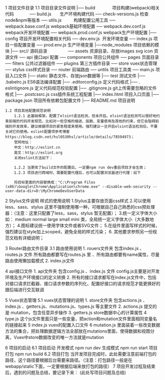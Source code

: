 
1 项目文件目录
	1.1 项目目录文件说明
	|── build                            项目构建(webpack)相关代码             
	  ── build.js                      生产环境构建代码
	── check-versions.js           检查node&npm等版本
	── utils.js                        构建配置公用工具
	── webpack.base.conf.js       webpack基础环境配置
	── webpack.dev.conf.js        webpack开发环境配置
	── webpack.prod.conf.js       webpack生产环境配置
	|── config                        项目开发环境配置相关代码
	  ── dev.env.js                   开发环境变量
	  ── index.js                     项目一些配置变量
	  ── prod.env.js                  生产环境变量
	|──node_modules                 项目依赖的模块
	|── src// 源码目录                 
	  ── assets                     资源目录、存放images svg icon 资源文件
	  ── api                        接口api 配置
	── components               项目公共组件
	── pages                     页面目录
	── filters                     公共过滤器组件
	── plugins                    第三方插件目录
	── store                      vuex状态管理
	── stylus                     css样式目录
	  ── router                    前端路由
	── untils                     项目工具类
	  ── main.js                   项目入口文件
	|── static                      静态文件、存放json数据等
	|── test                       测试文件
	|── .babelrc.js                 ES6语法编译配置
	|── .editorconfig.js            定义代码格式
	|── . eslintignore.js            定义代码规范校验配置
	|── .gitignore.js               git上传需要忽略的文件格式
	|── .postcssrc.js               css插件系统工程配置
	|── index.html                 项目入口页面
	|── package.json               项目所有依赖包配置文件
	|── README.md                项目说明

	1.2 项目其他配置规范说明
		1.2.1 此基础框架，配置了elsint语法检测，但未开启。elsint语法检测可以很好地约束前端的代码开发规范，比如对一些空格的缩进、函数、变量使用及其他的约束，但它会阻碍前端的开发效率，建议根据项目的紧急程度来使用。强烈建议一旦开启elsint语法检测后，不要关闭它的使用。eslint配置项参考博客https://blog.csdn.net/hsl0530hsl/article/details/78594973；
		官网地址：
		中文：http://eslint.cn
		英文：http://eslint.org
		关闭eslint方法如下：

		1.2.2 当更改了build文件的配置后，一定要npm run dev重启项目才会生效；
		1.2.3 项目进行跨域时，需要配置代理后，也可以配置浏览器进行代理：如下

		将目标里面的内容替换成："C:\Program Files (x86)\Google\Chrome\Application\chrome.exe" --disable-web-security --user-data-dir=D:\MyChromeDevUserData

2 Stylus文件说明
	样式的使用说明
	1.Stylus主要存放页面css样式
	2.可以使用less、sass、stylus 这里不强制使用哪一种，可根据自己自己熟悉的css预处理器：（注意：这里只配置了less，sass，stylus 暂无配置）；
	3.统一定义字体大小如： medium normal large small mini 类，全局统一定义字体大小（大多数地方）；
	4.图标建议统一使用字体文件或者SVG文件；
	5.在组件里面写样式的时候，强烈建议在style加上scoped，避免全局的样式污染；
	6. 其他要求参照另一份规范文档有详细说明；

3 Router路由文件目录
	3.1 路由使用说明
	 1. rouers文件夹 包含index.js 、routes.js 文件  所有路由都要写在routes.js 里   、所有路由都要有name属性，尽量路由使用懒加载模式
	 2. index.js文件
   
4 api接口文件
	1. api文件夹 包含config.js 、index.js 文件  config.js主要是对开发环境及生产环境接口的定义转换
	2. 所有的接口请求都写在index.js文件中，包括对接口请求拦截器、接口请求参数的序列化、配置好接口的请求规范才能更换好的跟后端进行交互联调

5 Vuex状态管理
	5.1 vuex状态管理的说明
		1. store文件夹 包含actions.js 、index.js 、getters.js、mutations.js、types.js 等主要文件 
		2. actions.js 提交的是 mutation，包含任意异步操作
		3. getters.js store数据中心的计算属性
		4 type.js 这个js文件里面只是一些变量，把action和mutation文件里面相同变量名的链接起来
		5 index.js vuex的配置入口文件
		6 mutation.js  里面装着一些改变数据方法的集合，把处理数据逻辑方法全部放在mutations里面，使得数据和视图分离，Vuex中store数据改变的唯一方法就是mutation

6 项目的启动
	6.1 项目启动
		开发模式 npm run dev
		生成模式 npm run start
		项目打包 npm run build
	6.2 项目打包
		当开发项目完成时，此处需要注意前端打包的路径，这个路径要根据后台需要来路径。（注意：打包路径一般是在webapp/static下面，一定要根据后端来放打包的路径）
7 项目开发过程及结束后，遇到的问题及总结，要记录下来：
  (此处写项目问题及总结)

